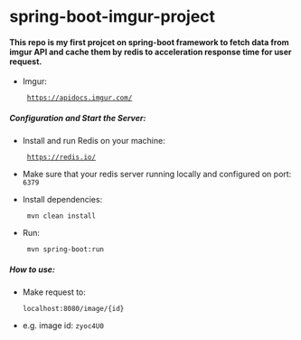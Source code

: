 # spring-boot-imgur-project
#### This repo is my first projcet on spring-boot framework to fetch data from imgur API and cache them by redis to acceleration response time for user request.
 + Imgur: <pre><code> https://apidocs.imgur.com/</code></pre>
 
##### Configuration and Start the Server:
+ Install and run Redis on your machine: <pre><code> https://redis.io/ </code></pre>

+ Make sure that your redis server running locally and configured on port: <code> 6379 </code>

+ Install dependencies: 
  <pre><code> mvn clean install</code></pre>
+ Run: 
  <pre><code> mvn spring-boot:run</code></pre>
  
  
##### How to use:
+ Make request to: 
  <pre><code>localhost:8080/image/{id}</code></pre>
+ e.g. image id: <code>zyoc4U0</code>
